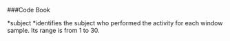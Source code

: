 ###Code Book


*subject
  *identifies the subject who performed the activity for each window sample. Its range is from 1 to 30.
  
  
